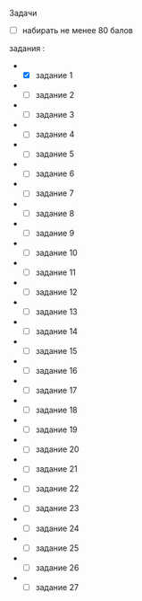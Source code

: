 Задачи

- [ ]  набирать не менее 80 балов

задания :

* - [X] задание 1

* - [ ] задание 2

* - [ ] задание 3

* - [ ] задание 4

* - [ ] задание 5

* - [ ] задание 6

* - [ ] задание 7

* - [ ] задание 8

* - [ ] задание 9

* - [ ] задание 10

* - [ ] задание 11

* - [ ] задание 12

* - [ ] задание 13

* - [ ] задание 14

* - [ ] задание 15

* - [ ] задание 16

* - [ ] задание 17

* - [ ] задание 18

* - [ ] задание 19

* - [ ] задание 20

* - [ ] задание 21

* - [ ] задание 22

* - [ ] задание 23

* - [ ] задание 24

* - [ ] задание 25

* - [ ] задание 26

* - [ ] задание 27
